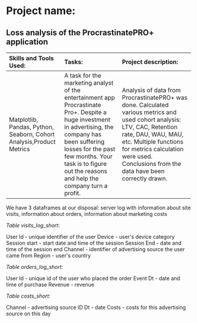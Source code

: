 # Project name:

## Loss analysis of the ProcrastinatePRO+ application


| Skills and Tools Used: | Tasks: | Project description: |
| :-------------------- | :--------------------- |:---------------------------|
| Matplotlib, Pandas, Python, Seaborn, Сohort Analysis,Product Metrics | A task for the marketing analyst of the entertainment app Procrastinate Pro+. Despite a huge investment in advertising, the company has been suffering losses for the past few months. Your task is to figure out the reasons and help the company turn a profit. | Analysis of data from ProcrastinatePRO+ was done. Calculated various metrics and used cohort analysis: LTV, CAC, Retention rate, DAU, WAU, MAU, etc. Multiple functions for metrics calculation were used. Conclusions from the data have been correctly drawn. |

We have 3 dataframes at our disposal: server log with information about site visits, information about orders, information about marketing costs 

*Table visits_log_short*:

 User Id - unique identifier of the user
 Device - user's device category
 Session start - start date and time of the session
 Session End - date and time of the session end
 Channel - identifier of advertising source the user came from
 Region - user's country
 
 *Table orders_log_short:*

User Id - unique id of the user who placed the order
Event Dt - date and time of purchase
Revenue - revenue

*Table costs_short:*

 Channel - advertising source ID
 Dt - date
 Costs - costs for this advertising source on this day
